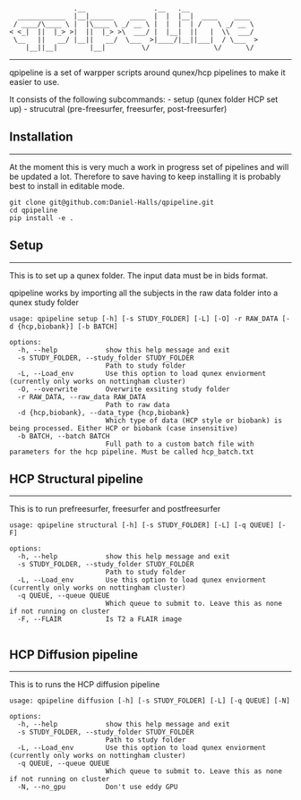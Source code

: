 ```
                .__                 .__   .__
  ____________  |__|______    ____  |  |  |__|  ____    ____
 / ____/\____ \ |  |\____ \ _/ __ \ |  |  |  | /    \ _/ __ \
< <_|  ||  |_> >|  ||  |_> >\  ___/ |  |__|  ||   |  \\  ___/
 \__   ||   __/ |__||   __/  \___  >|____/|__||___|  / \___  >
    |__||__|        |__|         \/                \/      \/
```
---------------------------------------------------------------------------

qpipeline is a set of warpper scripts around
qunex/hcp pipelines to make it easier to use.

It consists of the following subcommands:
    - setup (qunex folder HCP set up)
    - strucutral (pre-freesurfer, freesurfer, post-freesurfer)

## Installation
---------------------------------------------------------------------------
At the moment this is very much a work in progress set of pipelines and will be updated a lot.
Therefore to save having to keep installing it is probably best
to install in editable mode.

```
git clone git@github.com:Daniel-Halls/qpipeline.git
cd qpipeline
pip install -e .
```

## Setup
---------------------------------------------------------------------------
This is to set up a qunex folder. The input data must be in bids format.

qpipeline works by importing all the subjects in the raw data folder into a qunex study folder

```
usage: qpipeline setup [-h] [-s STUDY_FOLDER] [-L] [-O] -r RAW_DATA [-d {hcp,biobank}] [-b BATCH]

options:
  -h, --help            show this help message and exit
  -s STUDY_FOLDER, --study_folder STUDY_FOLDER
                        Path to study folder
  -L, --Load_env        Use this option to load qunex enviorment (currently only works on nottingham cluster)
  -O, --overwrite       Overwrite exsiting study folder
  -r RAW_DATA, --raw_data RAW_DATA
                        Path to raw data
  -d {hcp,biobank}, --data_type {hcp,biobank}
                        Which type of data (HCP style or biobank) is being processed. Either HCP or biobank (case insensitive)
  -b BATCH, --batch BATCH
                        Full path to a custom batch file with parameters for the hcp pipeline. Must be called hcp_batch.txt

```

## HCP Structural pipeline
---------------------------
This is to run prefreesurfer, freesurfer and postfreesurfer

```
usage: qpipeline structural [-h] [-s STUDY_FOLDER] [-L] [-q QUEUE] [-F]

options:
  -h, --help            show this help message and exit
  -s STUDY_FOLDER, --study_folder STUDY_FOLDER
                        Path to study folder
  -L, --Load_env        Use this option to load qunex enviorment (currently only works on nottingham cluster)
  -q QUEUE, --queue QUEUE
                        Which queue to submit to. Leave this as none if not running on cluster
  -F, --FLAIR           Is T2 a FLAIR image


```

## HCP Diffusion pipeline
---------------------------
This is to runs the HCP diffusion pipeline

```
usage: qpipeline diffusion [-h] [-s STUDY_FOLDER] [-L] [-q QUEUE] [-N]

options:
  -h, --help            show this help message and exit
  -s STUDY_FOLDER, --study_folder STUDY_FOLDER
                        Path to study folder
  -L, --Load_env        Use this option to load qunex enviorment (currently only works on nottingham cluster)
  -q QUEUE, --queue QUEUE
                        Which queue to submit to. Leave this as none if not running on cluster
  -N, --no_gpu          Don't use eddy GPU

```
